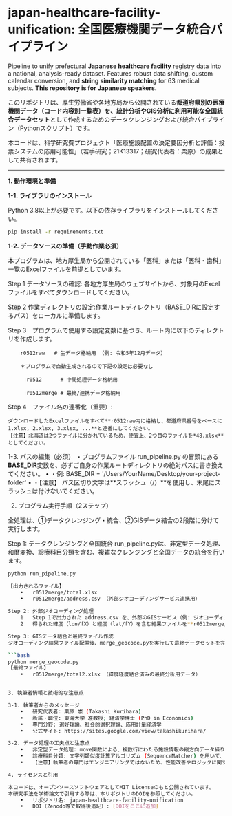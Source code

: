 # japan-healthcare-facility-unification: 全国医療機関データ統合パイプライン
Pipeline to unify prefectural **Japanese healthcare facility** registry data into a national, analysis-ready dataset. Features robust data shifting, custom calendar conversion, and **string similarity matching** for 63 medical subjects. **This repository is for Japanese speakers.**

このリポジトリは、厚生労働省や各地方局から公開されている**都道府県別の医療機関データ（コード内容別一覧表）**を、統計分析やGIS分析に利用可能な**全国統合データセット**として作成するためのデータクレンジングおよび統合パイプライン（Pythonスクリプト）です。

本コードは、科学研究費プロジェクト「医療施設配置の決定要因分析と評価：投票システムの応用可能性」（若手研究；21K13317；研究代表者：栗原）の成果として共有されます。

---
**1. 動作環境と準備**

**1-1. ライブラリのインストール**

Python 3.8以上が必要です。以下の依存ライブラリをインストールしてください。

```bash
pip install -r requirements.txt
```

**1-2. データソースの準備（手動作業必須）**

本プログラムは、地方厚生局から公開されている「医科」または「医科・歯科」一覧のExcelファイルを前提としています。

Step 1	データソースの確認: 各地方厚生局のウェブサイトから、対象月のExcelファイルをすべてダウンロードしてください。

Step 2	作業ディレクトリの設定:作業ルートディレクトリ（BASE_DIRに設定するパス）をローカルに準備します。

Step 3　プログラムで使用する設定変数に基づき、ルート内に以下のディレクトリを作成します。

	    r0512raw   # 生データ格納用 （例: 令和5年12月データ）
      
	    ＊プログラムで自動生成されるので下記の設定は必要なし
      
	      r0512      # 中間処理データ格納用
        
	      r0512merge # 最終/連携データ格納用
        
Step 4　ファイル名の連番化（重要）:

	ダウンロードしたExcelファイルをすべて**r0512raw内に格納し、都道府県番号をベースに1.xlsx, 2.xlsx, 3.xlsx, ...**と連番にしてください。
	【注意】北海道は2つファイルに分かれているため、便宜上、2つ目のファイルを*48.xlsx**としてください。


1-3. パスの編集（必須）
・プログラムファイル run_pipeline.py の冒頭にある**BASE_DIR**変数を、必ずご自身の作業ルートディレクトリの絶対パスに書き換えてください。
	•	・例: BASE_DIR = '/Users/YourName/Desktop/your-project-folder'
	•	・【注意】 パス区切り文字は**スラッシュ（/）**を使用し、末尾にスラッシュは付けないでください。


2. プログラム実行手順（2ステップ）

全処理は、①データクレンジング・統合、②GISデータ結合の2段階に分けて実行します。

Step 1: データクレンジングと全国統合
run_pipeline.pyは、非定型データ処理、和暦変換、診療科目分類を含む、複雑なクレンジングと全国データの統合を行います。

```bash
python run_pipeline.py

【出力されるファイル】
	•	r0512merge/total.xlsx
	•	r0512merge/address.csv （外部ジオコーディングサービス連携用）

Step 2: 外部ジオコーディング処理
	1	Step 1で出力された address.csv を、外部のGISサービス（例: ジオコーディングAPI）に入力します。
	2	得られた緯度（lon/fX）と経度（lat/fY）を含む結果ファイルを**r0512merge/address_out.csv**として配置します。

Step 3: GISデータ結合と最終ファイル作成
ジオコーディング結果ファイル配置後、merge_geocode.pyを実行して最終データセットを完成させます。

```bash
python merge_geocode.py
【最終ファイル】
	•	r0512merge/total2.xlsx （緯度経度結合済みの最終分析用データ）


3. 執筆者情報と技術的な注意点

3-1. 執筆者からのメッセージ
	•	研究代表者: 栗原 崇 (Takashi Kurihara)
	•	所属・職位: 東海大学 准教授; 経済学博士 (PhD in Economics)
	•	専門分野: 選好理論、社会的選択理論、応用計量経済学
	•	公式サイト: https://sites.google.com/view/takashikurihara/

3-2. データ処理の工夫点と注意点
	•	非定型データ処理: move関数による、複数行にわたる施設情報の縦方向データ繰り越し処理。
	•	診療科目分類: 文字列類似度計算アルゴリズム (SequenceMatcher) を用いて、表記ゆれに対応した63科目への分類を試行。
	•	【注意】執筆者の専門はエンジニアリングではないため、性能改善やロジックに関するご提案をいただけると大変助かります。

4. ライセンスと引用

本コードは、オープンソースソフトウェアとしてMIT Licenseのもと公開されています。
本研究手法を学術論文で引用する際は、本リポジトリのDOIを参照してください。
	•	リポジトリ名: japan-healthcare-facility-unification
	•	DOI（Zenodo等で取得後追記）: [DOIをここに追加]
